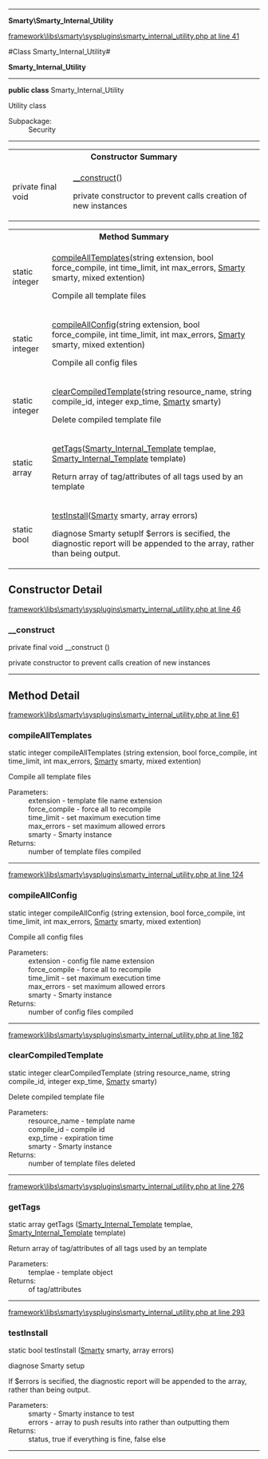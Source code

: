 

- - -

**Smarty\Smarty_Internal_Utility**


<a href="https://github.com/JeyDotC/Hirudo/blob/master/framework/libs/smarty/sysplugins/smarty_internal_utility.php#L41" target='_blank'>framework\libs\smarty\sysplugins\smarty_internal_utility.php at line 41</a>

#Class Smarty_Internal_Utility#

**Smarty_Internal_Utility**




- - -

<p><strong>public  class</strong> <span>Smarty_Internal_Utility</span></p>

<div class="comment" id="overview_description"><p>Utility class</p></div>

<dl>
<dt>Subpackage:</dt>
<dd>Security</dd>
</dl>


- - -

<table id="summary_constructor">
<tr><th colspan="2">Constructor Summary</th></tr>
<tr>
<td><span class='k'>private final </span> <span class='nx'>void</span></td>
<td class="description"><p class="name"><a href="#__construct">__construct</a>()</p><p class="description">private constructor to prevent calls creation of new instances</p></td>
</tr>
</table>

<table id="summary_method">
<tr><th colspan="2">Method Summary</th></tr>
<tr>
<td><span class='k'>static </span> <span class='nx'>integer</span></td>
<td class="description"><p class="name"><a href="#compilealltemplates">compileAllTemplates</a>(string extension, bool force_compile, int time_limit, int max_errors, <a href="https://github.com/JeyDotC/Hirudo/blob/master/smarty/Smarty.md">Smarty</a> smarty, mixed extention)</p><p class="description">Compile all template files</p></td>
</tr>
<tr>
<td><span class='k'>static </span> <span class='nx'>integer</span></td>
<td class="description"><p class="name"><a href="#compileallconfig">compileAllConfig</a>(string extension, bool force_compile, int time_limit, int max_errors, <a href="https://github.com/JeyDotC/Hirudo/blob/master/smarty/Smarty.md">Smarty</a> smarty, mixed extention)</p><p class="description">Compile all config files</p></td>
</tr>
<tr>
<td><span class='k'>static </span> <span class='nx'>integer</span></td>
<td class="description"><p class="name"><a href="#clearcompiledtemplate">clearCompiledTemplate</a>(string resource_name, string compile_id, integer exp_time, <a href="https://github.com/JeyDotC/Hirudo/blob/master/smarty/Smarty.md">Smarty</a> smarty)</p><p class="description">Delete compiled template file</p></td>
</tr>
<tr>
<td><span class='k'>static </span> <span class='nx'>array</span></td>
<td class="description"><p class="name"><a href="#gettags">getTags</a>(<a href="https://github.com/JeyDotC/Hirudo/blob/master/smarty/Smarty_Internal_Template.md">Smarty_Internal_Template</a> templae, <a href="https://github.com/JeyDotC/Hirudo/blob/master/smarty/Smarty_Internal_Template.md">Smarty_Internal_Template</a> template)</p><p class="description">Return array of tag/attributes of all tags used by an template</p></td>
</tr>
<tr>
<td><span class='k'>static </span> <span class='nx'>bool</span></td>
<td class="description"><p class="name"><a href="#testinstall">testInstall</a>(<a href="https://github.com/JeyDotC/Hirudo/blob/master/smarty/Smarty.md">Smarty</a> smarty, array errors)</p><p class="description">diagnose Smarty setupIf $errors is secified, the diagnostic report will be appended to the array, rather than being output.</p></td>
</tr>
</table>

<h2 id="detail_method">Constructor Detail</h2>

<a href="https://github.com/JeyDotC/Hirudo/blob/master/framework/libs/smarty/sysplugins/smarty_internal_utility.php#L46" target='_blank'>framework\libs\smarty\sysplugins\smarty_internal_utility.php at line 46</a>

<h3 id="__construct">__construct</h3>
<span class='k'>private final </span> <span class='nx'>void</span> <span class='nf'>__construct</span> ()

<div class="details">
<p>private constructor to prevent calls creation of new instances</p>
</div>

- - -

<h2 id="detail_method">Method Detail</h2>

<a href="https://github.com/JeyDotC/Hirudo/blob/master/framework/libs/smarty/sysplugins/smarty_internal_utility.php#L61" target='_blank'>framework\libs\smarty\sysplugins\smarty_internal_utility.php at line 61</a>

<h3 id="compileAllTemplates()">compileAllTemplates</h3>
<span class='k'>static </span> <span class='nx'>integer</span> <span class='nf'>compileAllTemplates</span> (string extension, bool force_compile, int time_limit, int max_errors, <a href="https://github.com/JeyDotC/Hirudo/blob/master/smarty/Smarty.md">Smarty</a> smarty, mixed extention)

<div class="details">
<p>Compile all template files</p><dl>
<dt>Parameters:</dt>
<dd>extension - template file name extension</dd>
<dd>force_compile - force all to recompile</dd>
<dd>time_limit - set maximum execution time</dd>
<dd>max_errors - set maximum allowed errors</dd>
<dd>smarty - Smarty instance</dd>
<dt>Returns:</dt>
<dd>number of template files compiled</dd>
</dl>

</div>

- - -


<a href="https://github.com/JeyDotC/Hirudo/blob/master/framework/libs/smarty/sysplugins/smarty_internal_utility.php#L124" target='_blank'>framework\libs\smarty\sysplugins\smarty_internal_utility.php at line 124</a>

<h3 id="compileAllConfig()">compileAllConfig</h3>
<span class='k'>static </span> <span class='nx'>integer</span> <span class='nf'>compileAllConfig</span> (string extension, bool force_compile, int time_limit, int max_errors, <a href="https://github.com/JeyDotC/Hirudo/blob/master/smarty/Smarty.md">Smarty</a> smarty, mixed extention)

<div class="details">
<p>Compile all config files</p><dl>
<dt>Parameters:</dt>
<dd>extension - config file name extension</dd>
<dd>force_compile - force all to recompile</dd>
<dd>time_limit - set maximum execution time</dd>
<dd>max_errors - set maximum allowed errors</dd>
<dd>smarty - Smarty instance</dd>
<dt>Returns:</dt>
<dd>number of config files compiled</dd>
</dl>

</div>

- - -


<a href="https://github.com/JeyDotC/Hirudo/blob/master/framework/libs/smarty/sysplugins/smarty_internal_utility.php#L182" target='_blank'>framework\libs\smarty\sysplugins\smarty_internal_utility.php at line 182</a>

<h3 id="clearCompiledTemplate()">clearCompiledTemplate</h3>
<span class='k'>static </span> <span class='nx'>integer</span> <span class='nf'>clearCompiledTemplate</span> (string resource_name, string compile_id, integer exp_time, <a href="https://github.com/JeyDotC/Hirudo/blob/master/smarty/Smarty.md">Smarty</a> smarty)

<div class="details">
<p>Delete compiled template file</p><dl>
<dt>Parameters:</dt>
<dd>resource_name - template name</dd>
<dd>compile_id - compile id</dd>
<dd>exp_time - expiration time</dd>
<dd>smarty - Smarty instance</dd>
<dt>Returns:</dt>
<dd>number of template files deleted</dd>
</dl>

</div>

- - -


<a href="https://github.com/JeyDotC/Hirudo/blob/master/framework/libs/smarty/sysplugins/smarty_internal_utility.php#L276" target='_blank'>framework\libs\smarty\sysplugins\smarty_internal_utility.php at line 276</a>

<h3 id="getTags()">getTags</h3>
<span class='k'>static </span> <span class='nx'>array</span> <span class='nf'>getTags</span> (<a href="https://github.com/JeyDotC/Hirudo/blob/master/smarty/Smarty_Internal_Template.md">Smarty_Internal_Template</a> templae, <a href="https://github.com/JeyDotC/Hirudo/blob/master/smarty/Smarty_Internal_Template.md">Smarty_Internal_Template</a> template)

<div class="details">
<p>Return array of tag/attributes of all tags used by an template</p><dl>
<dt>Parameters:</dt>
<dd>templae - template object</dd>
<dt>Returns:</dt>
<dd>of tag/attributes</dd>
</dl>

</div>

- - -


<a href="https://github.com/JeyDotC/Hirudo/blob/master/framework/libs/smarty/sysplugins/smarty_internal_utility.php#L293" target='_blank'>framework\libs\smarty\sysplugins\smarty_internal_utility.php at line 293</a>

<h3 id="testInstall()">testInstall</h3>
<span class='k'>static </span> <span class='nx'>bool</span> <span class='nf'>testInstall</span> (<a href="https://github.com/JeyDotC/Hirudo/blob/master/smarty/Smarty.md">Smarty</a> smarty, array errors)

<div class="details">
<p>diagnose Smarty setup</p><p>If $errors is secified, the diagnostic report will be appended to the array, rather than being output.</p><dl>
<dt>Parameters:</dt>
<dd>smarty - Smarty instance to test</dd>
<dd>errors - array to push results into rather than outputting them</dd>
<dt>Returns:</dt>
<dd>status, true if everything is fine, false else</dd>
</dl>

</div>

- - -

